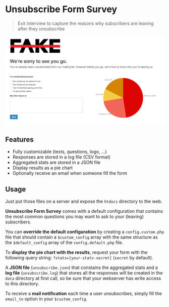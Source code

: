 # Unsubscribe Form Survey

> Exit interview to capture the reasons why subscribers are leaving after they unsubscribe

![screenshot](screenshot.png?raw=true)

## Features

- Fully customizable (texts, questions, logo, ...)
- Responses are stored in a log file (CSV format)
- Aggregated stats are stored in a JSON file
- Display results as a pie chart
- Optionally receive an email when someone fill the form

## Usage

Just put those files on a server and expose the `htdocs` directory to the web.

**Unsubscribe Form Survey** comes with a default configuration that contains the most common questions you may want to ask to your (leaving) subscribers.

You can **override the default configuration** by creating a `config.custom.php` file that should contain a `$custom_config` array with the same structure as the `$default_config` array of the `config.default.php` file.

To **display the pie chart with the results**, request your form with the following query string: `?stats=[your-stats-secret]` (`secret` by default).

A **JSON file** (`unsubscribe.json`) that constains the aggregated stats and a **log file** (`unsubscribe.log`) that stores all the responses will be created in the `data` directory at first call, so be sure that your webserver has write access to this directory.

To receive a **mail notification** each time a user unsubscribes, simply fill the `email_to` option in your `$custom_config`.
